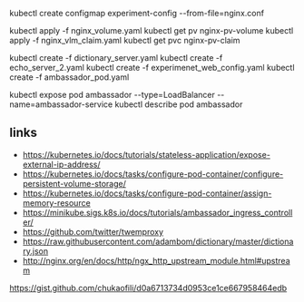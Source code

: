 kubectl create configmap experiment-config  --from-file=nginx.conf

kubectl apply -f nginx_volume.yaml
kubectl get pv nginx-pv-volume
kubectl apply -f nginx_vlm_claim.yaml
kubectl get pvc nginx-pv-claim

kubectl create -f dictionary_server.yaml
kubectl create -f echo_server_2.yaml
kubectl create -f experimenet_web_config.yaml
kubectl create -f ambassador_pod.yaml

kubectl expose pod ambassador --type=LoadBalancer --name=ambassador-service
kubectl describe pod ambassador


## links

- https://kubernetes.io/docs/tutorials/stateless-application/expose-external-ip-address/
- https://kubernetes.io/docs/tasks/configure-pod-container/configure-persistent-volume-storage/
- https://kubernetes.io/docs/tasks/configure-pod-container/assign-memory-resource
- https://minikube.sigs.k8s.io/docs/tutorials/ambassador_ingress_controller/
- https://github.com/twitter/twemproxy
- https://raw.githubusercontent.com/adambom/dictionary/master/dictionary.json
- http://nginx.org/en/docs/http/ngx_http_upstream_module.html#upstream




https://gist.github.com/chukaofili/d0a6713734d0953ce1ce667958464edb

